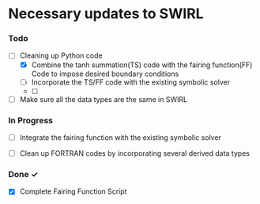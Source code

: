 # Necessary updates to SWIRL

### Todo

- [ ] Cleaning up Python code 
  - [x] Combine the tanh summation(TS) code with the fairing function(FF) Code
  to impose desired boundary conditions
  - [ ] Incorporate the TS/FF code with the existing symbolic solver
  - [ ]   
- [ ] Make sure all the data types are the same in SWIRL 

### In Progress

- [ ] Integrate the fairing function with the existing symbolic solver
- [ ] Clean up FORTRAN codes by incorporating several derived data types 


### Done ✓

- [x] Complete Fairing Function Script


